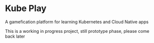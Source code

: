 # Kube Play

A gamefication platform for learning Kubernetes and Cloud Native apps

This is a working in progress project, still prototype phase, please come back later

